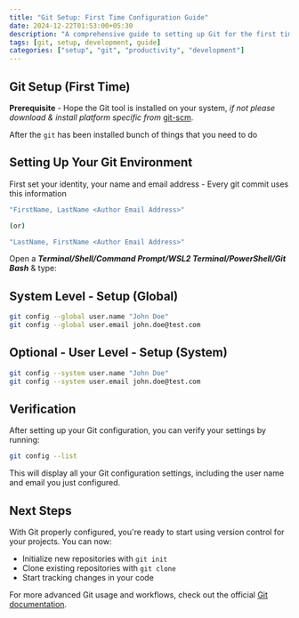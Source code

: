```yaml
---
title: "Git Setup: First Time Configuration Guide"
date: 2024-12-22T01:53:00+05:30
description: "A comprehensive guide to setting up Git for the first time, including user configuration and essential setup steps for developers."
tags: [git, setup, development, guide]
categories: ["setup", "git", "productivity", "development"]
---
```


## Git Setup (First Time)

**Prerequisite** - Hope the Git tool is installed on your system, *if not please download & install platform specific from* [git-scm](https://git-scm.com/downloads).

After the `git` has been installed bunch of things that you need to do

## Setting Up Your Git Environment

First set your identity, your name and email address - Every git commit uses this information 
```bash
"FirstName, LastName <Author Email Address>"

(or)

"LastName, FirstName <Author Email Address>"
```

Open a ***Terminal/Shell/Command Prompt/WSL2 Terminal/PowerShell/Git Bash*** & type:

## System Level - Setup (Global)

```bash
git config --global user.name "John Doe"
git config --global user.email john.doe@test.com
```

## Optional - User Level - Setup (System)

```bash
git config --system user.name "John Doe"
git config --system user.email john.doe@test.com
```

## Verification

After setting up your Git configuration, you can verify your settings by running:

```bash
git config --list
```

This will display all your Git configuration settings, including the user name and email you just configured.

## Next Steps

With Git properly configured, you're ready to start using version control for your projects. You can now:

- Initialize new repositories with `git init`
- Clone existing repositories with `git clone`
- Start tracking changes in your code

For more advanced Git usage and workflows, check out the official [Git documentation](https://git-scm.com/doc).